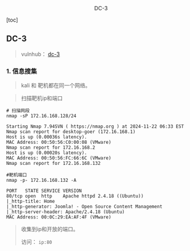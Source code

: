 <center>DC-3</center>



[toc]





## DC-3

> vulnhub： [dc-3](https://www.vulnhub.com/entry/dc-32,312/)









### 1. 信息搜集

> kali 和 靶机都在同一个网络。

> 扫描靶机ip和端口

```shell
# 扫描网段
nmap -sP 172.16.168.128/24

Starting Nmap 7.94SVN ( https://nmap.org ) at 2024-11-22 06:33 EST
Nmap scan report for desktop-goer (172.16.168.1)
Host is up (0.00036s latency).
MAC Address: 00:50:56:C0:00:08 (VMware)
Nmap scan report for 172.16.168.2
Host is up (0.00020s latency).
MAC Address: 00:50:56:FC:66:6C (VMware)
Nmap scan report for 172.16.168.132
```

```shell
#靶机端口
nmap -p- 172.16.168.132 -A 

PORT   STATE SERVICE VERSION
80/tcp open  http    Apache httpd 2.4.18 ((Ubuntu))
|_http-title: Home
|_http-generator: Joomla! - Open Source Content Management
|_http-server-header: Apache/2.4.18 (Ubuntu)
MAC Address: 00:0C:29:EA:AF:4F (VMware)
```

> 收集到ip和开放的端口。
>
> 访问： `ip:80`









